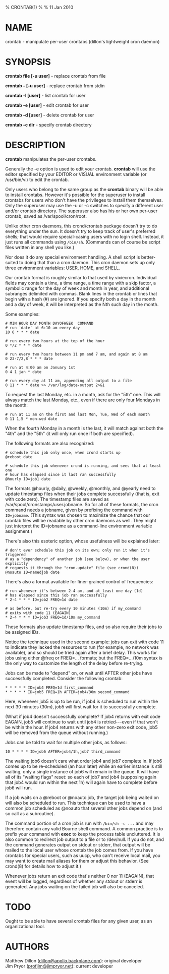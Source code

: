 % CRONTAB(1)
% 
% 11 Jan 2010

NAME
====
crontab - manipulate per-user crontabs (dillon's lightweight cron daemon)

SYNOPSIS
========
**crontab file [-u user]** - replace crontab from file

**crontab - [-u user]** - replace crontab from stdin

**crontab -l [user]** - list crontab for user

**crontab -e [user]** - edit crontab for user

**crontab -d [user]** - delete crontab for user

**crontab -c dir** - specify crontab directory

DESCRIPTION
===========

**crontab** manipulates the per-user crontabs.

Generally the -e option is used to edit your crontab. **crontab** will use
the editor specified by your EDITOR or VISUAL environment
variable (or /usr/bin/vi) to edit the crontab.

Only users who belong to the same group as the **crontab** binary will be able
to install crontabs. However it's possible for the superuser to install
crontabs for users who don't have the privileges to install them themselves.
Only the superuser may use the -u or -c switches to specify a different user
and/or crontab directory. The superuser also has his or her own per-user
crontab, saved as /var/spool/cron/root.


Unlike other cron daemons, this crond/crontab package doesn't try to do
everything under the sun. It doesn't try to keep track of user's preferred
shells; that would require special-casing users with no login shell. Instead,
it just runs all commands using `/bin/sh`. (Commands can of course be script
files written in any shell you like.)

Nor does it do any special environment handling. A shell script is
better-suited to doing that than a cron daemon. This cron daemon sets up only
three environment variables: USER, HOME, and SHELL. 


Our crontab format is roughly similar to that used by vixiecron. Individual
fields may contain a time, a time range, a time range with a skip factor, a
symbolic range for the day of week and month in year, and additional subranges
delimited with commas. Blank lines in the crontab or lines that begin with a
hash (#) are ignored. If you specify both a day in the month and a day of week,
it will be interpreted as the Nth such day in the month.

Some examples:

	# MIN HOUR DAY MONTH DAYOFWEEK	COMMAND
	# run `date` at 6:10 am every day
	10 6 * * * date

	# run every two hours at the top of the hour
	0 */2 * * * date

	# run every two hours between 11 pm and 7 am, and again at 8 am
	0 23-7/2,8 * * * date

	# run at 4:00 am on January 1st
	0 4 1 jan * date

	# run every day at 11 am, appending all output to a file
	0 11 * * * date >> /var/log/date-output 2>&1

To request the last Monday, etc. in a month, ask for the "5th" one. This will always match the last Monday, etc., even if there are only four Mondays in the month:

	# run at 11 am on the first and last Mon, Tue, Wed of each month
	0 11 1,5 * mon-wed date

When the fourth Monday in a month is the last, it will match against both the "4th" and the "5th" (it will only run once if both are specified).

The following formats are also recognized:

	# schedule this job only once, when crond starts up
	@reboot date

	# schedule this job whenever crond is running, and sees that at least one
	# hour has elapsed since it last ran successfully
	@hourly ID=job1 date

The formats @hourly, @daily, @weekly, @monthly, and @yearly need to update timestamp
files when their jobs complete successfully (that is, exit with code zero). The
timestamp files are saved as /var/spool/cronstamps/user.jobname. So for all of these
formats, the cron command needs a jobname, given by prefixing the command
with `ID=jobname`. (This syntax was chosen to maximize the chance that our crontab
files will be readable by other cron daemons as well. They might just interpret the ID=jobname
as a command-line environment variable assignment.)

There's also this esoteric option, whose usefulness will be explained later:

	# don't ever schedule this job on its own; only run it when it's triggered
	# as a "dependency" of another job (see below), or when the user explicitly
	# requests it through the "cron.update" file (see crond(8))
	@noauto ID=namedjob date

There's also a format available for finer-grained control of frequencies:

	# run whenever it's between 2-4 am, and at least one day (1d)
	# has elapsed since this job ran successfully
	* 2-4 * * * ID=job2 FREQ=1d date

	# as before, but re-try every 10 minutes (10m) if my_command
	# exits with code 11 (EAGAIN)
	* 2-4 * * * ID=job3 FREQ=1d/10m my_command

These formats also update timestamp files, and so also require their jobs to be assigned
IDs.

Notice the technique used in the second example: jobs can exit with code 11 to
indicate they lacked the resources to run (for example, no network was
available), and so should be tried again after a brief delay. This works for
jobs using either @freq or FREQ=... formats; but the FREQ=.../10m syntax is the
only way to customize the length of the delay before re-trying.

Jobs can be made to "depend" on, or wait until AFTER other jobs have
successfully completed. Consider the following crontab:

	* * * * * ID=job4 FREQ=1d first_command
	* * * * * ID=job5 FREQ=1h AFTER=job4/30m second_command

Here, whenever job5 is up to be run, if job4 is scheduled to run within the
next 30 minutes (30m), job5 will first wait for it to successfully complete.

(What if job4 doesn't successfully complete? If job4 returns with exit code
EAGAIN, job5 will continue to wait until job4 is retried---even if that won't
be within the hour. If job4 returns with any other non-zero exit code, job5
will be removed from the queue without running.)

Jobs can be told to wait for multiple other jobs, as follows:

	10 * * * * ID=job6 AFTER=job4/1h,job7 third_command

The waiting job6 doesn't care what order job4 and job7 complete in. If job6 comes
up to be re-scheduled (an hour later) while an earlier instance is still waiting, only a
single instance of job6 will remain in the queue. It will have all of its
"waiting flags" reset: so each of job7 and job4 (supposing again that job4 would run within the
next 1h) will again have to complete before job6 will run.

If a job waits on a @reboot or @noauto job, the target job being waited on will
also be scheduled to run. This technique can be used to have a common job scheduled as @noauto
that several other jobs depend on (and so call as a subroutine).

The command portion of a cron job is run with `/bin/sh -c ...` and may
therefore contain any valid Bourne shell command. A common practice is to
prefix your command with **exec** to keep the process table uncluttered. It is
also common to redirect job output to a file or to /dev/null. If you do not,
and the command generates output on stdout or stderr, that output will be
mailed to the local user whose crontab the job comes from. If you have crontabs
for special users, such as uucp, who can't receive local mail, you may want to
create mail aliases for them or adjust this behavior. (See crond(8) for details
how to adjust it.)

Whenever jobs return an exit code that's neither 0 nor 11 (EAGAIN), that event
will be logged, regardless of whether any stdout or stderr is generated. Any
jobs waiting on the failed job will also be canceled.


TODO
====
Ought to be able to have several crontab files for any given user, as
an organizational tool.

AUTHORS
=======
Matthew Dillon (dillon@apollo.backplane.com): original developer  
Jim Pryor (profjim@jimpryor.net): current developer

